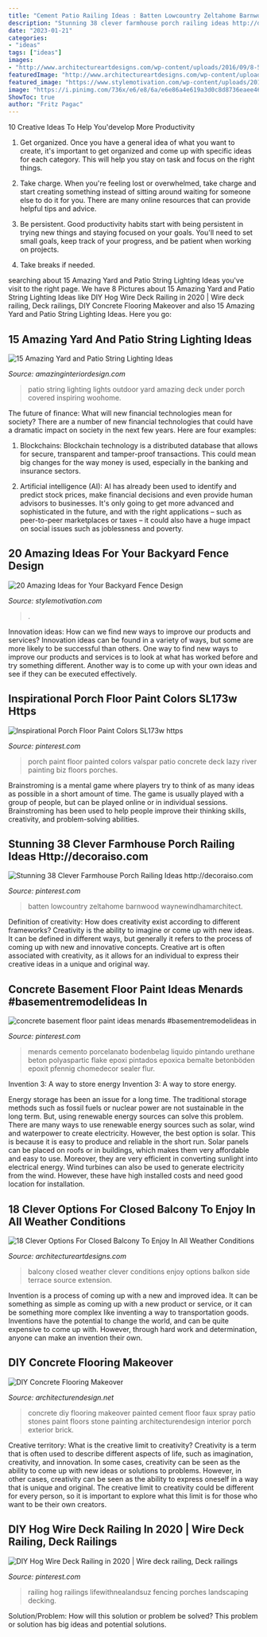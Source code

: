```yaml
---
title: "Cement Patio Railing Ideas : Batten Lowcountry Zeltahome Barnwood Waynewindhamarchitect"
description: "Stunning 38 clever farmhouse porch railing ideas http://decoraiso.com"
date: "2023-01-21"
categories:
- "ideas"
tags: ["ideas"]
images:
- "http://www.architectureartdesigns.com/wp-content/uploads/2016/09/8-5.jpg"
featuredImage: "http://www.architectureartdesigns.com/wp-content/uploads/2016/09/8-5.jpg"
featured_image: "https://www.stylemotivation.com/wp-content/uploads/2013/10/20-Amazing-Ideas-for-Your-Backyard-Fence-Design-2.jpg"
image: "https://i.pinimg.com/736x/e6/e8/6a/e6e86a4e619a3d0c8d8736eaee4650ae.jpg"
ShowToc: true
author: "Fritz Pagac"
---
```



10 Creative Ideas To Help You'develop More Productivity
1. Get organized. Once you have a general idea of what you want to create, it's important to get organized and come up with specific ideas for each category. This will help you stay on task and focus on the right things.
2. Take charge. When you're feeling lost or overwhelmed, take charge and start creating something instead of sitting around waiting for someone else to do it for you. There are many online resources that can provide helpful tips and advice.

3. Be persistent. Good productivity habits start with being persistent in trying new things and staying focused on your goals. You'll need to set small goals, keep track of your progress, and be patient when working on projects.

4. Take breaks if needed.

	

		
searching about 15 Amazing Yard and Patio String Lighting Ideas you've visit to the right page. We have 8 Pictures about 15 Amazing Yard and Patio String Lighting Ideas like DIY Hog Wire Deck Railing in 2020 | Wire deck railing, Deck railings, DIY Concrete Flooring Makeover and also 15 Amazing Yard and Patio String Lighting Ideas. Here you go:
		
    
## 15 Amazing Yard And Patio String Lighting Ideas

<img loading=lazy src="http://www.amazinginteriordesign.com/wp-content/uploads/2015/05/patio-outdoor-string-lights-woohome-4.jpg" onerror="this.onerror=null;this.src='https://tse2.mm.bing.net/th?id=OIP.ml2LvI5qRSJUWwsDwlYmMgHaLH&amp;pid=15.1';" alt="15 Amazing Yard and Patio String Lighting Ideas">

_Source: amazinginteriordesign.com_

>patio string lighting lights outdoor yard amazing deck under porch covered inspiring woohome. 

	

The future of finance: What will new financial technologies mean for society?
There are a number of new financial technologies that could have a dramatic impact on society in the next few years. Here are four examples:
1. Blockchains: Blockchain technology is a distributed database that allows for secure, transparent and tamper-proof transactions. This could mean big changes for the way money is used, especially in the banking and insurance sectors.

2. Artificial intelligence (AI): AI has already been used to identify and predict stock prices, make financial decisions and even provide human advisors to businesses. It's only going to get more advanced and sophisticated in the future, and with the right applications – such as peer-to-peer marketplaces or taxes – it could also have a huge impact on social issues such as joblessness and poverty.


    
## 20 Amazing Ideas For Your Backyard Fence Design

<img loading=lazy src="https://www.stylemotivation.com/wp-content/uploads/2013/10/20-Amazing-Ideas-for-Your-Backyard-Fence-Design-2.jpg" onerror="this.onerror=null;this.src='https://tse4.mm.bing.net/th?id=OIP.eo36u0dIbZAa-YeDP35BIAAAAA&amp;pid=15.1';" alt="20 Amazing Ideas for Your Backyard Fence Design">

_Source: stylemotivation.com_

>. 

	

Innovation ideas: How can we find new ways to improve our products and services?
Innovation ideas can be found in a variety of ways, but some are more likely to be successful than others. One way to find new ways to improve our products and services is to look at what has worked before and try something different. Another way is to come up with your own ideas and see if they can be executed effectively.

    
## Inspirational Porch Floor Paint Colors SL173w Https

<img loading=lazy src="https://i.pinimg.com/736x/e6/e8/6a/e6e86a4e619a3d0c8d8736eaee4650ae.jpg" onerror="this.onerror=null;this.src='https://tse2.mm.bing.net/th?id=OIP.En8UGU1jEz90QxShkaCPgwHaKb&amp;pid=15.1';" alt="Inspirational Porch Floor Paint Colors SL173w https">

_Source: pinterest.com_

>porch paint floor painted colors valspar patio concrete deck lazy river painting biz floors porches. 

	

Brainstroming is a mental game where players try to think of as many ideas as possible in a short amount of time. The game is usually played with a group of people, but can be played online or in individual sessions. Brainstroming has been used to help people improve their thinking skills, creativity, and problem-solving abilities.

    
## Stunning 38 Clever Farmhouse Porch Railing Ideas Http://decoraiso.com

<img loading=lazy src="https://i.pinimg.com/736x/23/7d/7b/237d7b0a0aae5268abfc50de0b4d23ec.jpg" onerror="this.onerror=null;this.src='https://tse4.mm.bing.net/th?id=OIP.COWfi8wN-CZWgLirzmNSvgHaHi&amp;pid=15.1';" alt="Stunning 38 Clever Farmhouse Porch Railing Ideas http://decoraiso.com">

_Source: pinterest.com_

>batten lowcountry zeltahome barnwood waynewindhamarchitect. 

	

Definition of creativity: How does creativity exist according to different frameworks?
Creativity is the ability to imagine or come up with new ideas. It can be defined in different ways, but generally it refers to the process of coming up with new and innovative concepts. Creative art is often associated with creativity, as it allows for an individual to express their creative ideas in a unique and original way.

    
## Concrete Basement Floor Paint Ideas Menards #basementremodelideas In

<img loading=lazy src="https://i.pinimg.com/736x/8c/fa/5d/8cfa5dbc075affb2224eccd65a556930.jpg" onerror="this.onerror=null;this.src='https://tse1.mm.bing.net/th?id=OIP.S9COGNIveeZ8Fgk4XLojkQHaNL&amp;pid=15.1';" alt="concrete basement floor paint ideas menards #basementremodelideas in">

_Source: pinterest.com_

>menards cemento porcelanato bodenbelag liquido pintando urethane beton polyaspartic flake epoxi pintados epoxica bemalte betonböden epoxit pfennig chomedecor sealer flur. 

	

Invention 3: A way to store energy
Invention 3: A way to store energy. 

Energy storage has been an issue for a long time. The traditional storage methods such as fossil fuels or nuclear power are not sustainable in the long term. 
But, using renewable energy sources can solve this problem. 
There are many ways to use renewable energy sources such as solar, wind and waterpower to create electricity. However, the best option is solar. This is because it is easy to produce and reliable in the short run. 
Solar panels can be placed on roofs or in buildings, which makes them very affordable and easy to use. Moreover, they are very efficient in converting sunlight into electrical energy. 
 Wind turbines can also be used to generate electricity from the wind. However, these have high installed costs and need good location for installation.

    
## 18 Clever Options For Closed Balcony To Enjoy In All Weather Conditions

<img loading=lazy src="http://www.architectureartdesigns.com/wp-content/uploads/2016/09/8-5.jpg" onerror="this.onerror=null;this.src='https://tse1.mm.bing.net/th?id=OIP.hDjJQzsvZp4IjgtrEzvbNQHaJ3&amp;pid=15.1';" alt="18 Clever Options For Closed Balcony To Enjoy In All Weather Conditions">

_Source: architectureartdesigns.com_

>balcony closed weather clever conditions enjoy options balkon side terrace source extension. 

	

Invention is a process of coming up with a new and improved idea. It can be something as simple as coming up with a new product or service, or it can be something more complex like inventing a way to transportation goods. Inventions have the potential to change the world, and can be quite expensive to come up with. However, through hard work and determination, anyone can make an invention their own.

    
## DIY Concrete Flooring Makeover

<img loading=lazy src="http://cdn.architecturendesign.net/wp-content/uploads/2016/01/AD-DIY-Concrete-Flooring-Makeover-01.jpg" onerror="this.onerror=null;this.src='https://tse4.mm.bing.net/th?id=OIP.t9fL8xk4P_lBsS6ItxceVQHaGn&amp;pid=15.1';" alt="DIY Concrete Flooring Makeover">

_Source: architecturendesign.net_

>concrete diy flooring makeover painted cement floor faux spray patio stones paint floors stone painting architecturendesign interior porch exterior brick. 

	

Creative territory: What is the creative limit to creativity?
Creativity is a term that is often used to describe different aspects of life, such as imagination, creativity, and innovation. In some cases, creativity can be seen as the ability to come up with new ideas or solutions to problems. However, in other cases, creativity can be seen as the ability to express oneself in a way that is unique and original. The creative limit to creativity could be different for every person, so it is important to explore what this limit is for those who want to be their own creators.

    
## DIY Hog Wire Deck Railing In 2020 | Wire Deck Railing, Deck Railings

<img loading=lazy src="https://i.pinimg.com/736x/ee/b8/01/eeb801a4cdc42bfced306aab7ce2e1fa.jpg" onerror="this.onerror=null;this.src='https://tse1.mm.bing.net/th?id=OIP.vIB2b8zDgegYs5yOscK3PQHaJ3&amp;pid=15.1';" alt="DIY Hog Wire Deck Railing in 2020 | Wire deck railing, Deck railings">

_Source: pinterest.com_

>railing hog railings lifewithnealandsuz fencing porches landscaping decking. 

	

Solution/Problem: How will this solution or problem be solved?
This problem or solution has big ideas and potential solutions.


